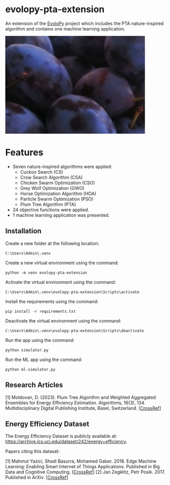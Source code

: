 # evolopy-pta-extension
An extension of the [EvoloPy](https://github.com/7ossam81/EvoloPy) project which includes the PTA nature-inspired algorithm and contains one machine learning application.

![Plums](plums.jpg)

# Features

- Seven nature-inspired algorithms were applied:
  - Cuckoo Search (CS)
  - Crow Search Algorithm (CSA)
  - Chicken Swarm Optimization (CSO)
  - Grey Wolf Optimization (GWO)
  - Horse Optimization Algorithm (HOA)
  - Particle Swarm Optimization (PSO)
  - Plum Tree Algorithm (PTA)
- 24 objective functions were applied.
- 1 machine learning application was presented.

## Installation

Create a new folder at the following location:

    C:\Users\Admin\.venv

Create a new virtual environment using the command:

    python -m venv evolopy-pta-extension

Activate the virtual environment using the command:

    C:\Users\Admin\.venv\evolopy-pta-extension\Scripts\activate

Install the requirements using the command:

    pip install -r requirements.txt

Deactivate the virtual environment using the command:

    C:\Users\Admin\.venv\evolopy-pta-extension\Scripts\deactivate

Run the app using the command:

    python simulator.py

Run the ML app using the command:

    python ml-simulator.py

## Research Articles

[1] Moldovan, D. (2023). Plum Tree Algorithm and Weighted Aggregated Ensembles for Energy Efficiency Estimation. Algorithms, 16(3), 134. Multidisciplinary Digital Publishing Institute, Basel, Switzerland. [[CrossRef](https://www.mdpi.com/1999-4893/16/3/134)]

## Energy Efficiency Dataset

The Energy Efficiency Dataset is publicly available at: https://archive.ics.uci.edu/dataset/242/energy+efficiency. 

Papers citing this dataset:

[1] Mahmut Yazici, Shadi Basurra, Mohamed Gaber. 2018. Edge Machine Learning: Enabling Smart Internet of Things Applications. Published in Big Data and Cognitive Computing. [[CrossRef](https://www.mdpi.com/2504-2289/2/3/26)]
[2] Jan Zegklitz, Petr Posík. 2017. Published in ArXiv. [[CrossRef](https://arxiv.org/abs/1701.03641)]